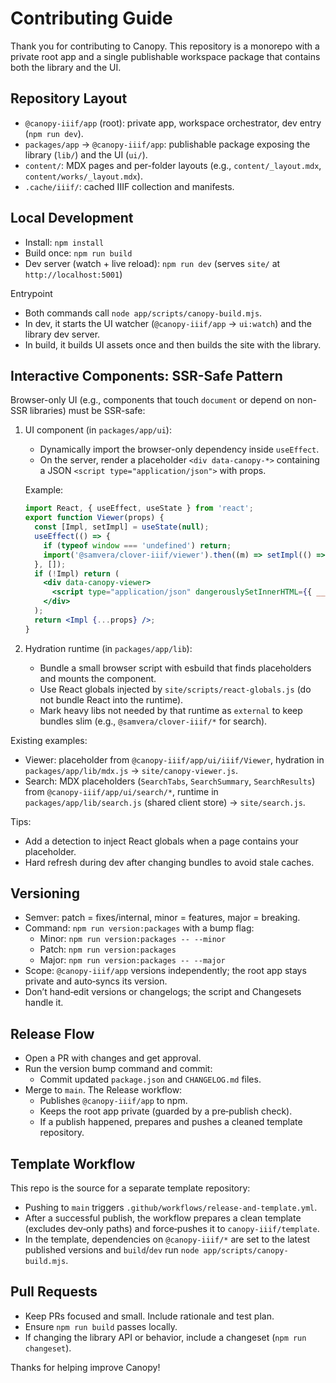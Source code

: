 # Contributing Guide

Thank you for contributing to Canopy. This repository is a monorepo with a private root app and a single publishable workspace package that contains both the library and the UI.

## Repository Layout
- `@canopy-iiif/app` (root): private app, workspace orchestrator, dev entry (`npm run dev`).
- `packages/app` → `@canopy-iiif/app`: publishable package exposing the library (`lib/`) and the UI (`ui/`).
- `content/`: MDX pages and per-folder layouts (e.g., `content/_layout.mdx`, `content/works/_layout.mdx`).
- `.cache/iiif/`: cached IIIF collection and manifests.

## Local Development
- Install: `npm install`
- Build once: `npm run build`
- Dev server (watch + live reload): `npm run dev` (serves `site/` at `http://localhost:5001`)

Entrypoint
- Both commands call `node app/scripts/canopy-build.mjs`.
- In dev, it starts the UI watcher (`@canopy-iiif/app` → `ui:watch`) and the library dev server.
- In build, it builds UI assets once and then builds the site with the library.

## Interactive Components: SSR-Safe Pattern

Browser-only UI (e.g., components that touch `document` or depend on non-SSR libraries) must be SSR-safe:

1) UI component (in `packages/app/ui`):
   - Dynamically import the browser-only dependency inside `useEffect`.
   - On the server, render a placeholder `<div data-canopy-*>` containing a JSON `<script type="application/json">` with props.

   Example:

   ```jsx
   import React, { useEffect, useState } from 'react';
   export function Viewer(props) {
     const [Impl, setImpl] = useState(null);
     useEffect(() => {
       if (typeof window === 'undefined') return;
       import('@samvera/clover-iiif/viewer').then((m) => setImpl(() => m.default || m));
     }, []);
     if (!Impl) return (
       <div data-canopy-viewer>
         <script type="application/json" dangerouslySetInnerHTML={{ __html: JSON.stringify(props||{}) }} />
       </div>
     );
     return <Impl {...props} />;
   }
   ```

2) Hydration runtime (in `packages/app/lib`):
   - Bundle a small browser script with esbuild that finds placeholders and mounts the component.
   - Use React globals injected by `site/scripts/react-globals.js` (do not bundle React into the runtime).
   - Mark heavy libs not needed by that runtime as `external` to keep bundles slim (e.g., `@samvera/clover-iiif/*` for search).

Existing examples:
 - Viewer: placeholder from `@canopy-iiif/app/ui/iiif/Viewer`, hydration in `packages/app/lib/mdx.js` → `site/canopy-viewer.js`.
 - Search: MDX placeholders (`SearchTabs`, `SearchSummary`, `SearchResults`) from `@canopy-iiif/app/ui/search/*`, runtime in `packages/app/lib/search.js` (shared client store) → `site/search.js`.

Tips:
 - Add a detection to inject React globals when a page contains your placeholder.
 - Hard refresh during dev after changing bundles to avoid stale caches.

## Versioning

- Semver: patch = fixes/internal, minor = features, major = breaking.
- Command: `npm run version:packages` with a bump flag:
  - Minor: `npm run version:packages -- --minor`
  - Patch: `npm run version:packages`
  - Major: `npm run version:packages -- --major`
- Scope: `@canopy-iiif/app` versions independently; the root app stays private and auto‑syncs its version.
- Don’t hand‑edit versions or changelogs; the script and Changesets handle it.

## Release Flow

- Open a PR with changes and get approval.
- Run the version bump command and commit:
  - Commit updated `package.json` and `CHANGELOG.md` files.
- Merge to `main`. The Release workflow:
  - Publishes `@canopy-iiif/app` to npm.
  - Keeps the root app private (guarded by a pre‑publish check).
  - If a publish happened, prepares and pushes a cleaned template repository.

## Template Workflow
This repo is the source for a separate template repository:
- Pushing to `main` triggers `.github/workflows/release-and-template.yml`.
- After a successful publish, the workflow prepares a clean template (excludes dev‑only paths) and force‑pushes it to `canopy-iiif/template`.
- In the template, dependencies on `@canopy-iiif/*` are set to the latest published versions and `build`/`dev` run `node app/scripts/canopy-build.mjs`.

## Pull Requests
- Keep PRs focused and small. Include rationale and test plan.
- Ensure `npm run build` passes locally.
- If changing the library API or behavior, include a changeset (`npm run changeset`).

Thanks for helping improve Canopy!
